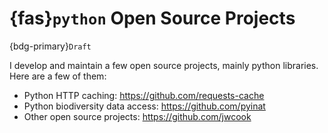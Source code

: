 # {fas}`python` Open Source Projects
{bdg-primary}`Draft`

I develop and maintain a few open source projects, mainly python libraries. Here are a few of them:

* Python HTTP caching: https://github.com/requests-cache
* Python biodiversity data access: https://github.com/pyinat
* Other open source projects: https://github.com/jwcook